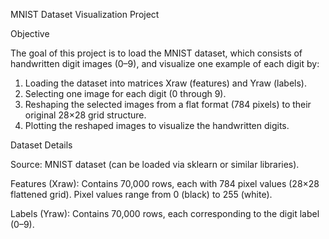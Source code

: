 MNIST Dataset Visualization Project

Objective


The goal of this project is to load the MNIST dataset, which consists of handwritten digit images (0–9), and visualize one example of each digit by:

1) Loading the dataset into matrices Xraw (features) and Yraw (labels).
2) Selecting one image for each digit (0 through 9).
3) Reshaping the selected images from a flat format (784 pixels) to their original 28×28 grid structure.
4) Plotting the reshaped images to visualize the handwritten digits.


Dataset Details

Source: MNIST dataset (can be loaded via sklearn or similar libraries).

Features (Xraw):
Contains 70,000 rows, each with 784 pixel values (28×28 flattened grid).
Pixel values range from 0 (black) to 255 (white).

Labels (Yraw):
Contains 70,000 rows, each corresponding to the digit label (0–9).

